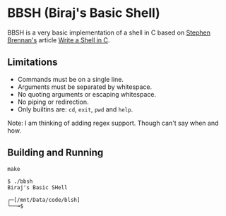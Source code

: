 # BBSH (Biraj's Basic Shell)

BBSH is a very basic implementation of a shell in C based on [Stephen Brennan's](https://brennan.io/) article [Write a Shell in C](https://brennan.io/2015/01/16/write-a-shell-in-c/).

## Limitations
* Commands must be on a single line.
* Arguments must be separated by whitespace.
* No quoting arguments or escaping whitespace.
* No piping or redirection.
* Only builtins are: `cd`, `exit`, `pwd` and `help`.

Note: I am thinking of adding regex support. Though can't say when and how.

## Building and Running
```
make
```

```
$ ./bbsh
Biraj's Basic SHell

┌─[/mnt/Data/code/blsh]
└──╼$
```
